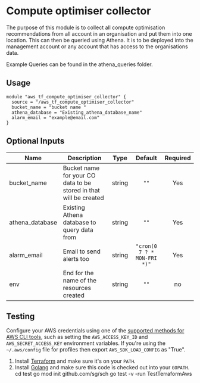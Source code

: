 # Compute optimiser collector

The purpose of this module is to collect all compute optimisation recommendations from all account in an organisation and put them into one location. This can then be queried using Athena.
It is to be deployed into the management account or any account that has access to the organisations data.

Example Queries can be found in the athena_queries folder.


## Usage

```
module "aws_tf_compute_optimiser_collector" {
  source = "/aws_tf_compute_optimiser_collector"
  bucket_name = "bucket name "
  athena_database = "Existing_athena_database_name"
  alarm_email = "example@email.com"
}
```

## Optional Inputs

| Name | Description | Type | Default | Required |
|------|-------------|:----:|:-----:|:-----:|
| bucket\_name | Bucket name for your CO data to be stored in that will be created| string | `""` | Yes
| athena\_database | Existing Athena database to query data from| string | `""` | Yes
| alarm\_email | Email to send alerts too| string | `"cron(0 7 ? * MON-FRI *)"` | Yes
| env | End for the name of the resources created | string | `""` | no |


## Testing  

Configure your AWS credentials using one of the [supported methods for AWS CLI
   tools](https://docs.aws.amazon.com/cli/latest/userguide/cli-chap-getting-started.html), such as setting the
   `AWS_ACCESS_KEY_ID` and `AWS_SECRET_ACCESS_KEY` environment variables. If you're using the `~/.aws/config` file for profiles then export `AWS_SDK_LOAD_CONFIG` as "True".
1. Install [Terraform](https://www.terraform.io/) and make sure it's on your `PATH`.
1. Install [Golang](https://golang.org/) and make sure this code is checked out into your `GOPATH`.
cd test
go mod init github.com/sg/sch
go test -v -run TestTerraformAws